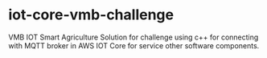# iot-core-vmb-challenge
VMB IOT Smart Agriculture Solution for challenge using c++ for connecting with MQTT broker in AWS IOT Core for service other software components.
